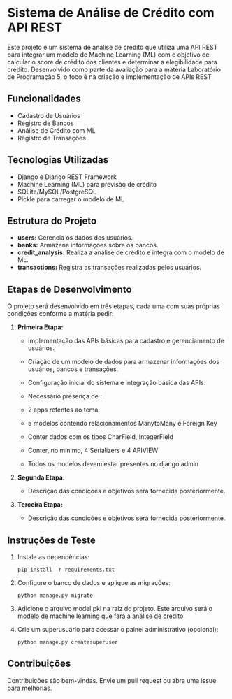 # Sistema de Análise de Crédito com API REST

Este projeto é um sistema de análise de crédito que utiliza uma API REST para integrar um modelo de Machine Learning (ML) com o objetivo de calcular o score de crédito dos clientes e determinar a elegibilidade para crédito. Desenvolvido como parte da avaliação para a matéria Laboratório de Programação 5, o foco é na criação e implementação de APIs REST.

## Funcionalidades

- Cadastro de Usuários
- Registro de Bancos
- Análise de Crédito com ML
- Registro de Transações

## Tecnologias Utilizadas

- Django e Django REST Framework
- Machine Learning (ML) para previsão de crédito
- SQLite/MySQL/PostgreSQL
- Pickle para carregar o modelo de ML

## Estrutura do Projeto

- **users:** Gerencia os dados dos usuários.
- **banks:** Armazena informações sobre os bancos.
- **credit_analysis:** Realiza a análise de crédito e integra com o modelo de ML.
- **transactions:** Registra as transações realizadas pelos usuários.

## Etapas de Desenvolvimento

O projeto será desenvolvido em três etapas, cada uma com suas próprias condições conforme a matéria pedir:

1. **Primeira Etapa:**
   - Implementação das APIs básicas para cadastro e gerenciamento de usuários.
   - Criação de um modelo de dados para armazenar informações dos usuários, bancos e transações.
   - Configuração inicial do sistema e integração básica das APIs.

   - Necessário presença de :
    - 2 apps refentes ao tema
    - 5 modelos contendo relacionamentos ManytoMany e Foreign Key
    - Conter dados com os tipos CharField, IntegerField
    - Conter, no mínimo, 4 Serializers e 4 APIVIEW
    - Todos os modelos devem estar presentes no django admin

2. **Segunda Etapa:**
   - Descrição das condições e objetivos será fornecida posteriormente.

3. **Terceira Etapa:**
   - Descrição das condições e objetivos será fornecida posteriormente.

## Instruções de Teste

1. Instale as dependências:
    ```
    pip install -r requirements.txt
    ```

2. Configure o banco de dados e aplique as migrações:
    ```
    python manage.py migrate
    ```

3. Adicione o arquivo model.pkl na raiz do projeto. Este arquivo será o modelo de machine learning que fará a análise de crédito.

4. Crie um superusuário para acessar o painel administrativo (opcional):
    ```
    python manage.py createsuperuser
    ```
## Contribuições
Contribuições são bem-vindas. Envie um pull request ou abra uma issue para melhorias.